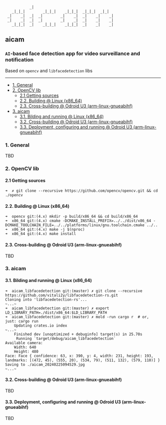 ```
           _|                                      
   _|_|_|        _|_|_|    _|_|_|  _|_|_|  _|_|    
 _|    _|  _|  _|        _|    _|  _|    _|    _|  
 _|    _|  _|  _|        _|    _|  _|    _|    _|  
   _|_|_|  _|    _|_|_|    _|_|_|  _|    _|    _|
```

## aicam

### `AI`-based face detection app for video surveillance and notification

Based on `opencv` and `libfacedetection` libs

<hr/>

  - [1. General](#1-general)
  - [2. OpenCV lib](#2-opencv-lib)
    - [2.1 Getting sources](#21-getting-sources)
    - [2.2. Building @ Linux (x86\_64)](#22-building--linux-x86_64)
    - [2.3. Cross-building @ Odroid U3 (arm-linux-gnueabihf)](#23-cross-building--odroid-u3-arm-linux-gnueabihf)
  - [3. aicam](#3-aicam)
    - [3.1. Bilding and running @ Linux (x86\_64)](#31-bilding-and-running--linux-x86_64)
    - [3.2. Cross-building @ Odroid U3 (arm-linux-gnueabihf)](#32-cross-building--odroid-u3-arm-linux-gnueabihf)
    - [3.3. Deployment, configuring and running @ Odroid U3 (arm-linux-gnueabihf)](#33-deployment-configuring-and-running--odroid-u3-arm-linux-gnueabihf)

### 1. General

TBD

### 2. OpenCV lib
#### 2.1 Getting sources
```
➜  ✗ git clone --recursive https://github.com/opencv/opencv.git && cd ./opencv
```

#### 2.2. Building @ Linux (x86_64)
```
➜  opencv git:(4.x) mkdir -p build/x86_64 && cd build/x86_64
➜  x86_64 git:(4.x) cmake -DCMAKE_INSTALL_PREFIX=../../dist/x86_64 -DCMAKE_TOOLCHAIN_FILE=../../platforms/linux/gnu.toolchain.cmake ../..
➜  x86_64 git:(4.x) make -j $(nproc)
➜  x86_64 git:(4.x) make install
```

#### 2.3. Cross-building @ Odroid U3 (arm-linux-gnueabihf)

TBD


### 3. aicam
#### 3.1. Bilding and running @ Linux (x86_64)
```
➜  aicam_libfacedetection git:(master) ✗ git clone --recursive https://github.com/vitali2y/libfacedetection-rs.git
Cloning into 'libfacedetection-rs'...
~...~
➜  aicam_libfacedetection git:(master) ✗ export LD_LIBRARY_PATH=./dist/x86_64:$LD_LIBRARY_PATH
➜  aicam_libfacedetection git:(master) ✗ mold -run cargo r  # or, just: cargo run
    Updating crates.io index
~...~
    Finished dev [unoptimized + debuginfo] target(s) in 25.70s
     Running `target/debug/aicam_libfacedetection`
Available camera:
    Width: 640
    Height: 480
Face: Face { confidence: 63, x: 390, y: 4, width: 231, height: 193, landmarks: [(472, 45), (555, 20), (534, 79), (511, 132), (579, 110)] }
Saving to ./aicam_20240225094529.jpg
~...~
```

#### 3.2. Cross-building @ Odroid U3 (arm-linux-gnueabihf)

TBD

#### 3.3. Deployment, configuring and running @ Odroid U3 (arm-linux-gnueabihf)

TBD
